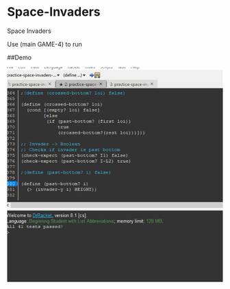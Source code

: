 # Space-Invaders
Space Invaders 

Use (main GAME-4) to run

##Demo

![Demo](/demo/space-invaders-demo.gif)
